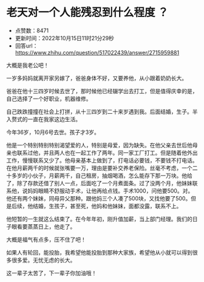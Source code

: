 # 老天对一个人能残忍到什么程度 ？
- 点赞数：8471
- 更新时间：2022年10月15日11时21分29秒
- 回答url：https://www.zhihu.com/question/517022439/answer/2715959881
<body>
 <p data-pid="5ieCPPFS">大概是我老公吧！</p>
 <p data-pid="BXYCi6QO">一岁多妈妈就离开家另嫁了，爸爸身体不好，又要养他，从小跟着奶奶长大。</p>
 <p data-pid="tC-eFVOM">爸爸在他十三四岁时候去世了，那时候他已经辍学出去打工，但是值得庆幸的是，自己选择了一个好职业，机器维修。</p>
 <p data-pid="J294i6aZ">自己跌跌撞撞在社会上打拼，从十三四岁到二十来岁遇到我。后面结婚，生子。半入赘式的一直在我家这边生活。</p>
 <p data-pid="LfFwZCtJ">今年36岁，10月6号去世。孩子才3岁。</p>
 <p data-pid="85PF2kXE">他是一个特别特别特别渴望爱的人，特别是母爱，因为缺失。在他父亲去世后他母亲也联系过他，并且两人也在一起工作了两年。同一家工厂打工。但是随着他外出工作，慢慢联系又少了。他母亲基本上做到了，打电话必要钱，不要钱不打电话。在他月薪两千的时候就张嘴要一万，理由是要补交养老保险。丝毫不考虑，一个二十多岁的小伙子，月薪两千，自己租房，抽烟喝酒，怎么能存下那一万块。他给了，除了存款还借了别人一点，后面吃了一个月煮面条。过了没两个月，他妹妹联系他，说妈妈眼睛不舒服动手术，让他再给点钱。手术1000，问他要500。对。他还有两个妹妹，同母异父那种。跟他妈三个人凑了500块，又找他要了500。但是后续，他结婚，生孩子，甚至死，他妈和他妹妹，面都没露，联系不上。</p>
 <p data-pid="ShY-Yp6e">他短暂的一生就这么结束了。在今年年初，刚升值加薪，当上部门经理。我们的日子眼看要蒸蒸日上，他走了。</p>
 <p data-pid="X_K4NCw-">大概是福气有点多，压不住了吧！</p>
 <p data-pid="DbizMHzY">如果人有轮回，能投胎，我希望他能投胎到那种大家族，希望他从小就可以得到很多很多爱。无忧无虑的长大。</p>
 <p data-pid="igRtI8jl">这一辈子太苦了，下一辈子你加油哦！</p>
</body>